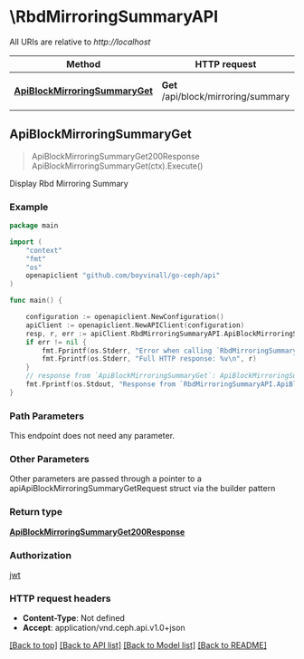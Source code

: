 # \RbdMirroringSummaryAPI

All URIs are relative to *http://localhost*

Method | HTTP request | Description
------------- | ------------- | -------------
[**ApiBlockMirroringSummaryGet**](RbdMirroringSummaryAPI.md#ApiBlockMirroringSummaryGet) | **Get** /api/block/mirroring/summary | Display Rbd Mirroring Summary



## ApiBlockMirroringSummaryGet

> ApiBlockMirroringSummaryGet200Response ApiBlockMirroringSummaryGet(ctx).Execute()

Display Rbd Mirroring Summary

### Example

```go
package main

import (
	"context"
	"fmt"
	"os"
	openapiclient "github.com/boyvinall/go-ceph/api"
)

func main() {

	configuration := openapiclient.NewConfiguration()
	apiClient := openapiclient.NewAPIClient(configuration)
	resp, r, err := apiClient.RbdMirroringSummaryAPI.ApiBlockMirroringSummaryGet(context.Background()).Execute()
	if err != nil {
		fmt.Fprintf(os.Stderr, "Error when calling `RbdMirroringSummaryAPI.ApiBlockMirroringSummaryGet``: %v\n", err)
		fmt.Fprintf(os.Stderr, "Full HTTP response: %v\n", r)
	}
	// response from `ApiBlockMirroringSummaryGet`: ApiBlockMirroringSummaryGet200Response
	fmt.Fprintf(os.Stdout, "Response from `RbdMirroringSummaryAPI.ApiBlockMirroringSummaryGet`: %v\n", resp)
}
```

### Path Parameters

This endpoint does not need any parameter.

### Other Parameters

Other parameters are passed through a pointer to a apiApiBlockMirroringSummaryGetRequest struct via the builder pattern


### Return type

[**ApiBlockMirroringSummaryGet200Response**](ApiBlockMirroringSummaryGet200Response.md)

### Authorization

[jwt](../README.md#jwt)

### HTTP request headers

- **Content-Type**: Not defined
- **Accept**: application/vnd.ceph.api.v1.0+json

[[Back to top]](#) [[Back to API list]](../README.md#documentation-for-api-endpoints)
[[Back to Model list]](../README.md#documentation-for-models)
[[Back to README]](../README.md)

